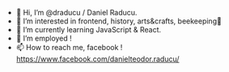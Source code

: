- 👋 Hi, I’m @draducu / Daniel Raducu.
- 👀 I’m interested in frontend, history, arts&crafts, beekeeping🐝
- 🌱 I’m currently learning JavaScript & React.
- 💞️ I’m employed !
- 📫 How to reach me, facebook ! https://www.facebook.com/danielteodor.raducu/

<!---
draducu/draducu is a ✨ special ✨ repository because its `README.md` (this file) appears on your GitHub profile.
You can click the Preview link to take a look at your changes.
--->
